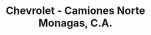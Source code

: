 ---
title: "Chevrolet - Camiones Norte Monagas, C.A."
url: /maturin/chevrolet-camiones-norte-monagas-c-a/
shop: Autohaus
---